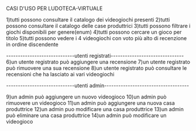 CASI D'USO PER LUDOTECA-VIRTUALE


1)tutti possono consultare il catalogo dei videogiochi presenti
2)tutti possono consultare il catalogo delle case produttrici
3)tutti possono filtrare i giochi disponibili per genere(enum)
4)tutti possono cercare un gioco per titolo
5)tutti possono vedere i 4 videogiochi con voto più alto di recenzione in ordine discendente



-----------------------------utenti registrati-------------------------------
6)un utente registrato può aggiungere una recensione
7)un utente registrato può rimuovere una sua recensione
8)un utente registrato può consultare le recensioni che ha lasciato ai vari videogiochi


-----------------------------utenti admin------------------------------------

9)un admin può aggiungere un nuovo videogioco
10)un admin può rimuovere un videogioco
11)un admin può aggiungere una nuova casa produttrice
12)un admin puo modificare una casa produttrice
13)un admin può eliminare una casa produttrice
14)un admin può modificare un videogioco



